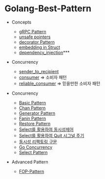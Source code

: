 # Golang-Best-Pattern

- Concepts

  - [gRPC Pattern](./best_struct.go)
  - [unsafe pointers](./pointers.go)
  - [decorator Pattern](./decroator_pattern.go)
  - [embedding in Struct](./embedding_struct.go)
  - [dependency_injection](./dependency_injection.go)\*\*\*

- Concurrency

  - [sender_to_recipient](./sender_recipenet_test.go)
  - [consumer](./consumer_test.go) => 소비자 패턴
  - [reliable_consumer](./reliable_consumber_test.go) => 믿을만한 소비자 패턴

- Concurrency

  - [Basic Pattern](./1.basic-pattern/main.go)
  - [Chan Pattern](./2.chan-pattern/main.go)
  - [Generator Pattern](./3.generator-pattern/main.go)
  - [Fanin Pattern](./4.fanIn-pattern/main.go)
  - [Restore Pattern](./5.restore-sequence/main.go)
  - [Select를 활용하여 동시성제어](./6.select_%ED%99%9C%EC%9A%A9%ED%95%98%EC%97%AC_%EB%8F%99%EC%8B%9C%EC%84%B1%EC%A0%9C%EC%96%B4/main.go)
  - [Select를 활용하여 Quit 시그널 주기](./7.select_%ED%99%9C%EC%9A%A9%ED%95%98%EB%90%98_quit_%EC%8B%9C%EA%B7%B8%EB%84%90%EC%A3%BC%EA%B8%B0/main.go)
  - [동시성 리팩토링 구문](./8.%EB%A6%AC%ED%8C%A9%ED%86%A0%EB%A7%81_google/main.go)
  - <a href="https://go.dev/talks/2013/advconc.slide#5"> Go Concurrency </a>
  - <a href="https://hamait.tistory.com/1017"> Select Pattern </a>

- Advanced Pattern
  - [FOP-Pattern](./fop-pattern/validate.go)
